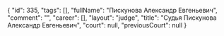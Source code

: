 {
    "id": 335,
    "tags": [],
    "fullName": "Пискунова Александр Евгеньевич",
    "comment": "",
    "career": [],
    "layout": "judge",
    "title": "Судья Пискунова Александр Евгеньевич",
    "court": null,
    "previousCourt": null
}